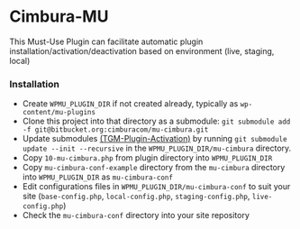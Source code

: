 # Cimbura-MU #

This Must-Use Plugin can facilitate automatic plugin installation/activation/deactivation based on environment (live, staging, local)

### Installation ###

* Create ```WPMU_PLUGIN_DIR``` if not created already, typically as ```wp-content/mu-plugins```
* Clone this project into that directory as a submodule: ```git submodule add -f git@bitbucket.org:cimburacom/mu-cimbura.git```
* Update submodules [(TGM-Plugin-Activation)](https://github.com/TGMPA/TGM-Plugin-Activation) by running ```git submodule update --init --recursive``` in the ```WPMU_PLUGIN_DIR/mu-cimbura``` directory.
* Copy ```10-mu-cimbura.php``` from plugin directory into ```WPMU_PLUGIN_DIR```
* Copy ```mu-cimbura-conf-example``` directory from the ```mu-cimbura``` directory into ```WPMU_PLUGIN_DIR``` as ```mu-cimbura-conf```
* Edit configurations files in ```WPMU_PLUGIN_DIR/mu-cimbura-conf``` to suit your site (```base-config.php```, ```local-config.php```, ```staging-config.php```, ```live-config.php```)
* Check the ```mu-cimbura-conf``` directory into your site repository
